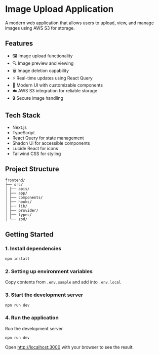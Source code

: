 # Image Upload Application

A modern web application that allows users to upload, view, and manage images using AWS S3 for storage.

## Features

- 🖼️ Image upload functionality
- 🔍 Image preview and viewing
- 🗑️ Image deletion capability
- ⚡ Real-time updates using React Query
- 🎨 Modern UI with customizable components
- ☁️ AWS S3 integration for reliable storage
- 🔒 Secure image handling

## Tech Stack

- Next.js
- TypeScript
- React Query for state management
- Shadcn UI for accessible components
- Lucide React for icons
- Tailwind CSS for styling

## Project Structure

```
frontend/
├── src/
│ ├── apis/
│ ├── app/
│ ├── components/
│ ├── hooks/
│ ├── lib/
│ ├── provider/
│ ├── types/
│ └── zod/
```

## Getting Started

### 1. Install dependencies

```bash
npm install
```

### 2. Setting up environment variables

Copy contents from `.env.sample` and add into `.env.local`

### 3. Start the development server

```bash
npm run dev
```

### 4. Run the application

Run the development server.

```bash
npm run dev
```

Open [http://localhost:3000](http://localhost:3000) with your browser to see the result.
